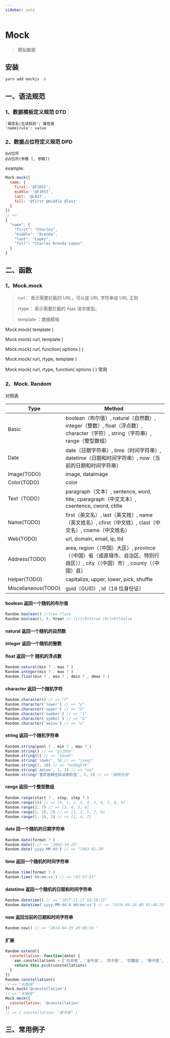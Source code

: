 ```yaml
---
sidebar: auto
---
```


# Mock

> 模拟数据

## 安装

```bash
yarn add mockjs -D
```

## 一、语法规范

### 1、数据模板定义规范 DTD

```
'属性名|生成规则': 属性值
'name|rule': value
```

### 2、数据占位符定义规范 DPD

```
@占位符
@占位符(参数 [, 参数])
```

example:

```js
Mock.mock({
  name: {
    first: '@FIRST',
    middle: '@FIRST',
    last: '@LAST',
    full: '@first @middle @last'
  }
})
// =>
{
  "name": {
    "first": "Charles",
    "middle": "Brenda",
    "last": "Lopez",
    "full": "Charles Brenda Lopez"
  }
}
```

## 二、函数

### 1、Mock.mock

> rurl： 表示需要拦截的 URL，可以是 URL 字符串或 URL 正则 
>
> rtype： 表示需要拦截的 Ajax 请求类型。 
>
> template ：数据模板

Mock.mock( template )

Mock.mock( rurl, template )

Mock.mock( rurl, function( options ) )

Mock.mock( rurl, rtype, template )

Mock.mock( rurl, rtype, function( options ) )   常用

### 2、Mock. Random

对照表

| Type                | Method                                                       |
| ------------------- | ------------------------------------------------------------ |
| Basic               | boolean（布尔值）, natural（自然数）, integer（整数）, float（浮点数）, character（字符）, string（字符串）, range（整型数组） |
| Date                | date（日期字符串）, time（时间字符串）, datetime（日期和时间字符串）, now（当前的日期和时间字符串） |
| Image(TODO)         | image, dataImage                                             |
| Color(TODO)         | color                                                        |
| Text（TODO）         | paragraph（文本）, sentence, word, title, cparagraph（中文文本）, csentence, cword, ctitle |
| Name(TODO)          | first（英文名）, last（英文姓）, name（英文姓名）, cfirst（中文姓）, clast（中文名）, cname（中文姓名） |
| Web(TODO)           | url, domain, email, ip, tld                                  |
| Address(TODO)       | area, region（（中国）大区）, province（（中国）省（或直辖市、自治区、特别行政区））, city（（中国）市）, county（（中国）县） |
| Helper(TODO)        | capitalize, upper, lower, pick, shuffle                      |
| Miscellaneous(TODO) | guid（GUID）, id（18 位身份证）                              |

#### boolean   返回一个随机的布尔值

```js
Random.boolean() //true flase
Random.boolean(1, 9, true) // (1/1+9)%true (9/1+9)%false
```

#### natural  返回一个随机的自然数 

#### integer  返回一个随机的整数

#### float  返回一个 随机的浮点数

```js
Random.natural(min ? , max ? )
Random.integer(min ? , max ? )
Random.float(min ? , max ? , dmin ? , dmax ? )
```

#### character  返回一个随机字符

```js
Random.character() // => "P"
Random.character('lower') // => "y"
Random.character('upper') // => "X"
Random.character('number') // => "1"
Random.character('symbol') // => "&"
Random.character('aeiou') // => "u"
```

#### string   返回一个随机字符串 

```js
Random.string(pool ? , min ? , max ? )
Random.string() // => "pJjDUe"
Random.string(5) // => "GaadY"
Random.string('lower', 5) // => "jseqj"
Random.string(7, 10) // => "UuGQgSYk"
Random.string('aeiou', 1, 3) // => "ea"
Random.string('壹贰叁肆伍陆柒捌玖拾', 3, 5) // => "肆捌伍叁"
```

#### range   返回一个整型数组 

```js
Random.range(start ? , stop, step ? )
Random.range(10) // => [0, 1, 2, 3, 4, 5, 6, 7, 8, 9]
Random.range(3, 7) // => [3, 4, 5, 6]
Random.range(1, 10, 2) // => [1, 3, 5, 7, 9]
Random.range(1, 10, 3) // => [1, 4, 7]
```

#### date  回一个随机的日期字符串 

```js
Random.date(format ? )
Random.date() // => "2002-10-23"
Random.date('yyyy-MM-dd') // => "1983-01-29"
```

#### time  返回一个随机的时间字符串

```js
Random.time(format ? )
Random.time('HH:mm:ss') // => "03:57:53"
```

#### datetime  返回一个随机的日期和时间字符串 

```js
Random.datetime() // => "1977-11-17 03:50:15"
Random.datetime('yyyy-MM-dd A HH:mm:ss') // => "1976-04-24 AM 03:48:25"
```

#### now   返回当前的日期和时间字符串 

```js
Random.now() // => "2014-04-29 20:08:38 "
```

#### 扩展

```js
Random.extend({
  constellation: function(date) {
    var constellations = ['白羊座', '金牛座', '双子座', '巨蟹座', '狮子座', '处女座', '天秤座', '天蝎座', '射手座', '摩羯座', '水瓶座', '双鱼座']
    return this.pick(constellations)
  }
})
Random.constellation()
// => "水瓶座"
Mock.mock('@constellation')
// => "天蝎座"
Mock.mock({
  constellation: '@constellation'
})
// => { constellation: "射手座" }
```

## 三、常用例子
